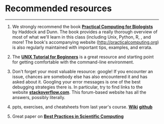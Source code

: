 # Recommended resources
---

1. We strongly recommend the book [**Practical Computing for Biologists**](http://practicalcomputing.org) by Haddock and Dunn. The book provides a really thorough overview of most of what we'll learn in this class (including Unix, Python, R, , and more! The book's accompanying website (http://practicalcomputing.org) is also regularly maintained with important tips, examples, and errata.

2. The [**UNIX Tutorial for Beginners**](http://www.ee.surrey.ac.uk/Teaching/Unix/) is a great resource and starting point for getting comfortable with the command-line environment.

3. Don't forget your most valuable resource: google! If you encounter an issue, chances are somebody else has also encountered it and has asked about it. Googling your error messages is one of the best debugging strategies there is. In particular, try to find links to the website [**stackoverflow.com**](http://www.stackoverflow.com). This forum-based website has all the answers, possibly literally.

4. ppts, exercises, and cheatsheets from last year's course. [**Wiki**](https://wikis.utexas.edu/display/CCBB/Introduction+to+Biological+Computing+Course) [**github**](https://github.com/wrightaprilm/BioComputing2014/tree/master)

5. Great paper on [**Best Practices in Scientific Computing**](http://journals.plos.org/plosbiology/article?id=10.1371/journal.pbio.1001745)
